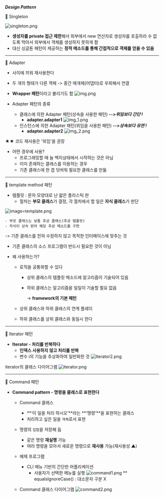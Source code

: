
***Design Pattern***

🐹 Singleton


![singleton.png](singleton.png)
- **생성자를 private 접근 제한**해서 외부에서 new 연산자로 생성자를 호출하라 수 없도록 막아서 외부에서 객체를 생성하지 못하게 함
- 대신 싱글톤 패턴이 제공하는 **정적 메소드를 통해 간접적으로 객체를 얻을 수 있음**


---
🐹 Adapter
- 사이에 끼워 재사용한다
- 두 개의 형태가 다른 객체 
-> 중간 매개체(어댑터)로 우회해서 연결 

- **Wrapper 패턴**이라고 불리기도 함
  ![img.png](img.png)

- Adapter 패턴의 종류
  - 클래스에 의한 Adapter 패턴(상속을 사용한 패턴)  ***-->위임보다 간단 !***
    - **adapter.adapter1**
    ![img_1.png](img_1.png)
  - 인스턴스에 의한 Adapter 패턴(위임을 사용한 패턴) ***-->상속보다 유연 !***
    - **adapter.adapter2**
    ![img_2.png](img_2.png)

★★ 코드 재사용은 '위임'을 권장 


- 어떤 경우에 사용?
  - 프로그래밍할 때 늘 백지상태에서 시작하는 것은 아님
  - 이미 존재하는 클래스를 이용하는 경우
  - 기존 클래스에 한 겹 덧씌워 필요한 클래스를 만듦
 

-----
🐹 template method 패턴 

- 템플릿 : 문자 모양대로 난 얇은 플라스틱 판
  - 절차는 **부모 클래스**가 결정, 각 절차에서 할 일은 **자식 클래스**가 판단
    
![image=template.png](image=template.png)


    - 부모 클래스는 보통 추상 클래스(추상 템플릿)
    - 자식이 상속 받아 해당 추상 메소드를 구현

-> 기존 클래스를 전혀 수정하지 않고 목적한 인터페이스에 맞추는 것
  - 기존 클래스의 소스 프로그램이 반드시 필요한 것이 아님

  - 왜 사용하는가?
      - 로직을 공통화할 수 있다
          - 상위 클래스의 템플릿 메소드에 알고리즘이 기술되어 있음
          - 하위 클래스는 알고리즘을 일일이 기술할 필요 없음
       
            -> **framework의 기본 패턴**

      - 상위 클래스와 하위 클래스의 연계 플레이
      - 하위 클래스를 상위 클래스와 동일시 한다
   

---
🐹 Iterator 패턴

- **Iterator - 처리를 반복하다**
    - **인덱스 사용하지 않고 처리를 반복**
    - 변수 i의 기능을 추상화하여 일반화한 것
![iterator2.png](iterator2.png)

iterator의 클래스 다이어그램
![iterator.png](iterator.png)


---
🐹 Command 패턴

- **Command pattern - 명령을 클래스로 표현한다**
    - Command 클래스
        - **‘이 일을 처리 하시오’**라는 **‘명령’**을 표현하는 클래스
        - 처리하고 싶은 일을 `객체`로서 표현
    - 명령의 `집합`을 저장해 둠
        - 같은 명령 **재실행** 가능
        - 여러 명령을 모아서 새로운 명령으로 **재사용** 가능(재사용성 ▲)
    - 예제 프로그램
        - CLI 메뉴 기반의 간단한 어플리케이션
            - 사용자가 선택한 메뉴를 실행
              ![command1.png](command1.png)
              ** equalsIgnoreCase() : 대소문자 구분 X

    - Command 클래스 다이어그램
      ![command2.png](command2.png)
